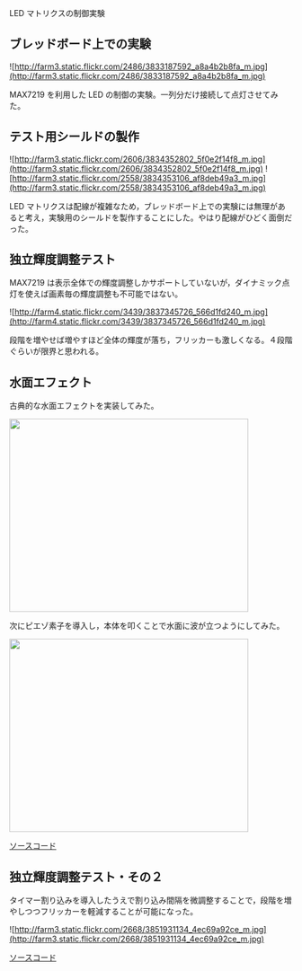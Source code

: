 LED マトリクスの制御実験

## ブレッドボード上での実験 ##
![http://farm3.static.flickr.com/2486/3833187592_a8a4b2b8fa_m.jpg](http://farm3.static.flickr.com/2486/3833187592_a8a4b2b8fa_m.jpg)

MAX7219 を利用した LED の制御の実験。一列分だけ接続して点灯させてみた。

## テスト用シールドの製作 ##
![http://farm3.static.flickr.com/2606/3834352802_5f0e2f14f8_m.jpg](http://farm3.static.flickr.com/2606/3834352802_5f0e2f14f8_m.jpg)
![http://farm3.static.flickr.com/2558/3834353106_af8deb49a3_m.jpg](http://farm3.static.flickr.com/2558/3834353106_af8deb49a3_m.jpg)

LED マトリクスは配線が複雑なため，ブレッドボード上での実験には無理があると考え，実験用のシールドを製作することにした。やはり配線がひどく面倒だった。

## 独立輝度調整テスト ##
MAX7219 は表示全体での輝度調整しかサポートしていないが，ダイナミック点灯を使えば画素毎の輝度調整も不可能ではない。

![http://farm4.static.flickr.com/3439/3837345726_566d1fd240_m.jpg](http://farm4.static.flickr.com/3439/3837345726_566d1fd240_m.jpg)

段階を増やせば増やすほど全体の輝度が落ち，フリッカーも激しくなる。４段階ぐらいが限界と思われる。

## 水面エフェクト ##
古典的な水面エフェクトを実装してみた。

<a href='http://www.youtube.com/watch?feature=player_embedded&v=husfySm5MdY' target='_blank'><img src='http://img.youtube.com/vi/husfySm5MdY/0.jpg' width='425' height=344 /></a>

次にピエゾ素子を導入し，本体を叩くことで水面に波が立つようにしてみた。

<a href='http://www.youtube.com/watch?feature=player_embedded&v=4bieluRJAqA' target='_blank'><img src='http://img.youtube.com/vi/4bieluRJAqA/0.jpg' width='425' height=344 /></a>

[ソースコード](http://code.google.com/p/denkitribe/source/browse/trunk/Arduino/LedPond/LedPond.pde)

## 独立輝度調整テスト・その２ ##
タイマー割り込みを導入したうえで割り込み間隔を微調整することで，段階を増やしつつフリッカーを軽減することが可能になった。

![http://farm3.static.flickr.com/2668/3851931134_4ec69a92ce_m.jpg](http://farm3.static.flickr.com/2668/3851931134_4ec69a92ce_m.jpg)

[ソースコード](http://code.google.com/p/denkitribe/source/browse/trunk/Arduino/LedMatrixTest/LedMatrixTest.pde)